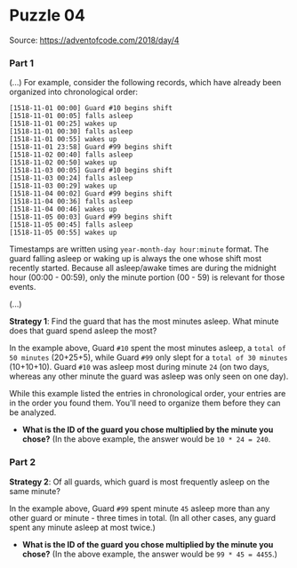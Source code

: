 # Puzzle 04

Source: https://adventofcode.com/2018/day/4

### Part 1
(...)
For example, consider the following records, which have already been organized into chronological order:

```
[1518-11-01 00:00] Guard #10 begins shift
[1518-11-01 00:05] falls asleep
[1518-11-01 00:25] wakes up
[1518-11-01 00:30] falls asleep
[1518-11-01 00:55] wakes up
[1518-11-01 23:58] Guard #99 begins shift
[1518-11-02 00:40] falls asleep
[1518-11-02 00:50] wakes up
[1518-11-03 00:05] Guard #10 begins shift
[1518-11-03 00:24] falls asleep
[1518-11-03 00:29] wakes up
[1518-11-04 00:02] Guard #99 begins shift
[1518-11-04 00:36] falls asleep
[1518-11-04 00:46] wakes up
[1518-11-05 00:03] Guard #99 begins shift
[1518-11-05 00:45] falls asleep
[1518-11-05 00:55] wakes up
```

Timestamps are written using `year-month-day hour:minute` format. The guard falling asleep or waking up is always the one whose shift most recently started. Because all asleep/awake times are during the midnight hour (00:00 - 00:59), only the minute portion (00 - 59) is relevant for those events.

(...)

**Strategy 1**: Find the guard that has the most minutes asleep. What minute does that guard spend asleep the most?

In the example above, Guard `#10` spent the most minutes asleep, a `total of 50 minutes` (20+25+5), while Guard `#99` only slept for a `total of 30 minutes` (10+10+10). Guard `#10` was asleep most during minute `24` (on two days, whereas any other minute the guard was asleep was only seen on one day).

While this example listed the entries in chronological order, your entries are in the order you found them. You'll need to organize them before they can be analyzed.

- **What is the ID of the guard you chose multiplied by the minute you chose?**
(In the above example, the answer would be `10 * 24 = 240`.


### Part 2

**Strategy 2**: Of all guards, which guard is most frequently asleep on the same minute?

In the example above, Guard `#99` spent minute `45` asleep more than any other guard or minute - three times in total. (In all other cases, any guard spent any minute asleep at most twice.)

- **What is the ID of the guard you chose multiplied by the minute you chose?**
(In the above example, the answer would be `99 * 45 = 4455`.)
